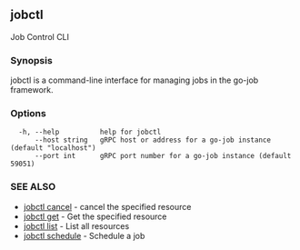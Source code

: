 ## jobctl

Job Control CLI

### Synopsis

jobctl is a command-line interface for managing jobs in the go-job framework.

### Options

```
  -h, --help          help for jobctl
      --host string   gRPC host or address for a go-job instance (default "localhost")
      --port int      gRPC port number for a go-job instance (default 59051)
```

### SEE ALSO

* [jobctl cancel](jobctl_cancel.md)	 - cancel the specified resource
* [jobctl get](jobctl_get.md)	 - Get the specified resource
* [jobctl list](jobctl_list.md)	 - List all resources
* [jobctl schedule](jobctl_schedule.md)	 - Schedule a job

